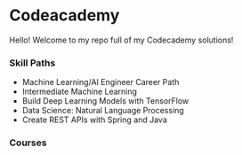 # Codeacademy

Hello! Welcome to my repo full of my Codecademy solutions!

### Skill Paths

- Machine Learning/AI Engineer Career Path
- Intermediate Machine Learning
- Build Deep Learning Models with TensorFlow
- Data Science: Natural Language Processing
- Create REST APIs with Spring and Java

### Courses
